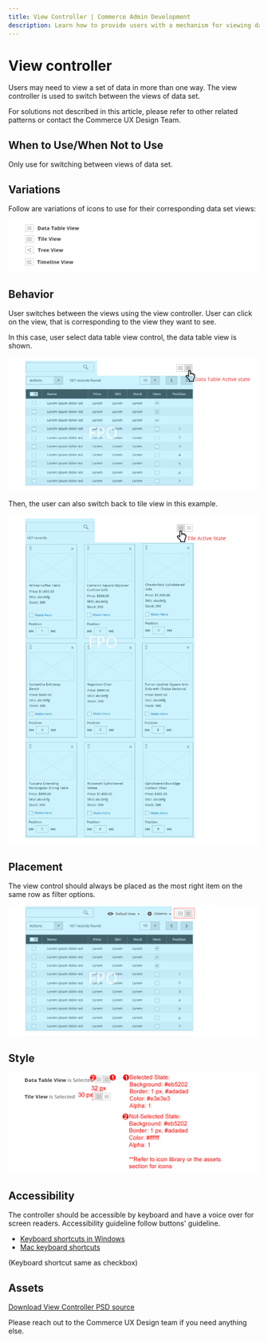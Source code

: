 ```yaml
---
title: View Controller | Commerce Admin Development
description: Learn how to provide users with a mechanism for viewing data in multiple ways in the Adobe Commerce and Magento Open Source Admin application.
---
```


# View controller

Users may need to view a set of data in more than one way. The view controller is used to switch between the views of data set.

For solutions not described in this article, please refer to other related patterns or contact the Commerce UX Design Team.

## When to Use/When Not to Use

Only use for switching between views of data set.

## Variations

Follow are variations of icons to use for their corresponding data set views:

![](../../_images/pattern-library/variation.jpg)

## Behavior

User switches between the views using the view controller. User can click on the view, that is corresponding to the view they want to see.

In this case, user select data table view control, the data table view is shown.

![](../../_images/pattern-library/behavior.jpg)

Then, the user can also switch back to tile view in this example.

![](../../_images/pattern-library/behavior2.jpg)

## Placement

The view control should always be placed as the most right item on the same row as filter options.

![](../../_images/pattern-library/Placement.jpg)

## Style

![](../../_images/pattern-library/style.jpg)

## Accessibility

The controller should be accessible by keyboard and have a voice over for screen readers. Accessibility guideline follow buttons' guideline.

*  [Keyboard shortcuts in Windows](https://support.microsoft.com/en-us/help/12445/windows-keyboard-shortcuts)
*  [Mac keyboard shortcuts](http://support.apple.com/en-us/HT201236)

(Keyboard shortcut same as checkbox)

## Assets

[Download View Controller PSD source](https://devdocs.magento.com/download/magento-viewcontrol.psd)

Please reach out to the Commerce UX Design team if you need anything else.
